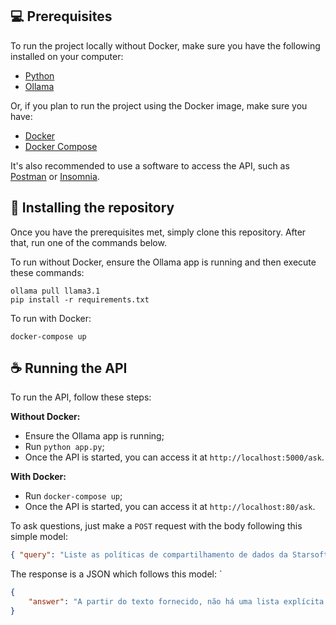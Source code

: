 ## 💻 Prerequisites

To run the project locally without Docker, make sure you have the following installed on your computer:

- [Python](https://www.python.org/downloads/)
- [Ollama](https://ollama.com/)

Or, if you plan to run the project using the Docker image, make sure you have:

- [Docker](https://www.docker.com/)
- [Docker Compose](https://docs.docker.com/compose/install/)

It's also recommended to use a software to access the API, such as [Postman](https://www.postman.com/) or [Insomnia](https://insomnia.rest/download).

## 🚀 Installing the repository

Once you have the prerequisites met, simply clone this repository. After that, run one of the commands below.

To run without Docker, ensure the Ollama app is running and then execute these commands:

```
ollama pull llama3.1
pip install -r requirements.txt
```

To run with Docker:

```
docker-compose up
```

## ☕ Running the API

To run the API, follow these steps:

**Without Docker:**
- Ensure the Ollama app is running;
- Run `python app.py`;
- Once the API is started, you can access it at `http://localhost:5000/ask`.

**With Docker:**
- Run `docker-compose up`;
- Once the API is started, you can access it at `http://localhost:80/ask`.

To ask questions, just make a `POST` request with the body following this simple model:

```json
{ "query": "Liste as políticas de compartilhamento de dados da Starsoft" }
```

The response is a JSON which follows this model:
`
```json
{
    "answer": "A partir do texto fornecido, não há uma lista explícita de políticas de compartilhamento de dados da Starsoft. No entanto, podemos inferir algumas informações sobre como a empresa coleta, usa e protege as informações dos usuários com base na sua Política de Privacidade.\n\nAqui estão algumas delas:\n\n*   A Starsoft coletará informações quando você usar seu site ou serviços.\n*   Ela usará essas informações para fornecer, melhorar e personalizar seus serviços.\n*   A empresa também compartilhará suas informações com terceiros em certas situações, como quando necessário para cumprir leis aplicáveis ou realizar atividades de marketing.\n\nNão há uma lista específica de políticas de compartilhamento de dados no texto fornecido."
}
```